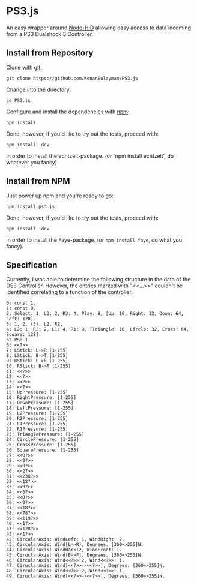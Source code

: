 # PS3.js

An easy wrapper around [Node-HID](https://github.com/hanshuebner/node-hid) allowing easy access to data incoming from a PS3 Dualshock 3 Controller.

## Install from Repository

Clone with [git](http://git-scm.com):

    git clone https://github.com/KenanSulayman/PS3.js

Change into the directory:

    cd PS3.js

Configure and install the dependencies with [npm](http://github.com/isaacs/npm):

    npm install

Done, however, if you'd like to try out the tests, proceed with:

    npm install -dev

in order to install the echtzeit-package. (or `npm install echtzeit', do whatever you fancy)

## Install from NPM

Just power up npm and you're ready to go:

    npm install ps3.js

Done, however, if you'd like to try out the tests, proceed with:

    npm install -dev

in order to install the Faye-package. (or `npm install faye`, do what you fancy).

## Specification

Currently, I was able to determine the following structure in the data of the DS3 Controller. However, the entries marked with "<<...>>" couldn't be identified correlating to a function of the controller.

    0: const 1.
    1: const 0.
    2: Select: 1, L3: 2, R3: 4, Play: 8, [Up: 16, Right: 32, Down: 64, Left: 128].
    3: 1, 2. (3). L2, R2.
    4: L2: 1, R2: 2, L1: 4, R1: 8, [Triangle: 16, Circle: 32, Cross: 64, Square: 128].
    5: PS: 1.
    6: <<?>>
    7: LStick: L->R [1-255]
    8: LStick: B->T [1-255]
    9: RStick: L->R [1-255]
    10: RStick: B->T [1-255]
    11: <<?>>
    12: <<?>>
    13: <<?>>
    14: <<?>>
    15: UpPressure: [1-255]
    16: RightPressure: [1-255]
    17: DownPressure: [1-255]
    18: LeftPressure: [1-255]
    19: L2Pressure: [1-255]
    20: R2Pressure: [1-255]
    21: L1Pressure: [1-255]
    22: R1Pressure: [1-255]
    23: TrianglePressure: [1-255]
    24: CirclePressure: [1-255]
    25: CrossPressure: [1-255]
    26: SquarePressure: [1-255]
    27: <<0?>>
    28: <<0?>>
    29: <<0?>>
    30: <<2?>>
    31: <<238?>>
    32: <<18?>>
    33: <<0?>>
    34: <<0?>>
    35: <<0?>>
    36: <<0?>>
    37: <<18?>>
    38: <<78?>>
    39: <<119?>>
    40: <<1?>>
    41: <<128?>>
    42: <<1?>>
    42: CircularAxis: WindLeft: 1, WindRight: 2.
    43: CircularAxis: Wind[L->R], Degrees. [360=>255]N.
    44: CircularAxis: WindBack:2, WindFront: 1.
    45: CiruclarAxis: Wind[B->F], Degrees. [360=>255]N.
    46: CircularAxis: Wind<<?>>:2, Wind<<?>>: 1.
    47: CiruclarAxis: Wind[<<?>>-><<?>>], Degrees. [360=>255]N.
    48: CircularAxis: Wind<<?>>:2, Wind<<?>>: 1.
    49: CiruclarAxis: Wind[<<?>>-><<?>>], Degrees. [360=>255]N.
